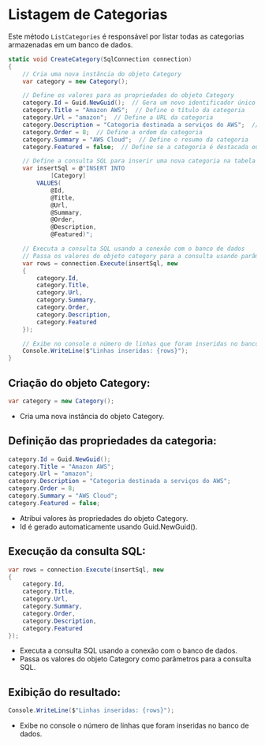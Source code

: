# Listagem de Categorias

Este método `ListCategories` é responsável por listar todas as categorias armazenadas em um banco de dados.

```csharp
static void CreateCategory(SqlConnection connection)
{
    // Cria uma nova instância do objeto Category
    var category = new Category();

    // Define os valores para as propriedades do objeto Category
    category.Id = Guid.NewGuid();  // Gera um novo identificador único para a categoria
    category.Title = "Amazon AWS";  // Define o título da categoria
    category.Url = "amazon";  // Define a URL da categoria
    category.Description = "Categoria destinada a serviços do AWS";  // Define a descrição da categoria
    category.Order = 8;  // Define a ordem da categoria
    category.Summary = "AWS Cloud";  // Define o resumo da categoria
    category.Featured = false;  // Define se a categoria é destacada ou não

    // Define a consulta SQL para inserir uma nova categoria na tabela 'Category'
    var insertSql = @"INSERT INTO 
            [Category] 
        VALUES(
            @Id,
            @Title,
            @Url,
            @Summary,
            @Order,
            @Description,
            @Featured)";

    // Executa a consulta SQL usando a conexão com o banco de dados
    // Passa os valores do objeto category para a consulta usando parâmetros
    var rows = connection.Execute(insertSql, new
    {
        category.Id,
        category.Title,
        category.Url,
        category.Summary,
        category.Order,
        category.Description,
        category.Featured
    });

    // Exibe no console o número de linhas que foram inseridas no banco de dados
    Console.WriteLine($"Linhas inseridas: {rows}");
}

````
## Criação do objeto Category:

```csharp
var category = new Category();
````
- Cria uma nova instância do objeto Category.


## Definição das propriedades da categoria:

```csharp
category.Id = Guid.NewGuid();
category.Title = "Amazon AWS";
category.Url = "amazon";
category.Description = "Categoria destinada a serviços do AWS";
category.Order = 8;
category.Summary = "AWS Cloud";
category.Featured = false;
````
- Atribui valores às propriedades do objeto Category.
- Id é gerado automaticamente usando Guid.NewGuid().

## Execução da consulta SQL:
```csharp
var rows = connection.Execute(insertSql, new
{
    category.Id,
    category.Title,
    category.Url,
    category.Summary,
    category.Order,
    category.Description,
    category.Featured
});
````
- Executa a consulta SQL usando a conexão com o banco de dados.
- Passa os valores do objeto Category como parâmetros para a consulta SQL.

## Exibição do resultado:

```csharp
Console.WriteLine($"Linhas inseridas: {rows}");
````

- Exibe no console o número de linhas que foram inseridas no banco de dados.

